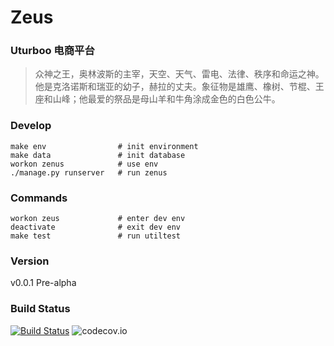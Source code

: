 # Zeus
### Uturboo 电商平台

> 众神之王，奥林波斯的主宰，天空、天气、雷电、法律、秩序和命运之神。他是克洛诺斯和瑞亚的幼子，赫拉的丈夫。象征物是雄鹰、橡树、节棍、王座和山峰；他最爱的祭品是母山羊和牛角涂成金色的白色公牛。

### Develop
```
make env                # init environment
make data               # init database
workon zenus            # use env
./manage.py runserver   # run zenus
```

### Commands
```
workon zeus             # enter dev env
deactivate              # exit dev env
make test               # run utiltest
```

### Version
v0.0.1 Pre-alpha

### Build Status
[![Build Status](https://travis-ci.org/Uturboo/zeus.svg?branch=master)](https://travis-ci.org/Uturboo/zeus)
![codecov.io](https://codecov.io/github/Uturboo/zeus/branch.svg?branch=master)

